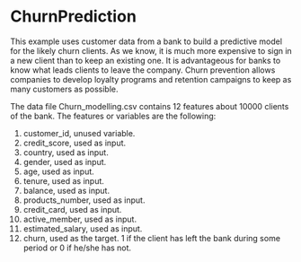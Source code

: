 # ChurnPrediction

This example uses customer data from a bank to build a predictive model for the likely churn clients. As we know, it is much more expensive to sign in a new client than to keep an existing one. It is advantageous for banks to know what leads clients to leave the company. Churn prevention allows companies to develop loyalty programs and retention campaigns to keep as many customers as possible.

The data file Churn_modelling.csv contains 12 features about 10000 clients of the bank.
The features or variables are the following:
1) customer_id, unused variable.
2) credit_score, used as input.
3) country, used as input.
4) gender, used as input.
5) age, used as input.
6) tenure, used as input.
7) balance, used as input.
8) products_number, used as input.
9) credit_card, used as input.
10) active_member, used as input.
11) estimated_salary, used as input.
12) churn, used as the target. 1 if the client has left the bank during some period or 0 if he/she has not.
